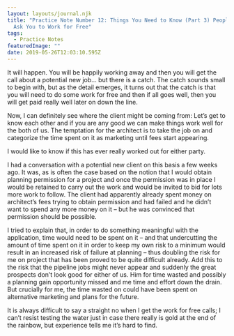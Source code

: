 ```yaml
---
layout: layouts/journal.njk
title: "Practice Note Number 12: Things You Need to Know (Part 3) People Will
  Ask You to Work for Free"
tags:
  - Practice Notes
featuredImage: ""
date: 2019-05-26T12:03:10.595Z
---
```

It will happen. You will be happily working away and then you will get the call about a potential new job… but there is a catch. The catch sounds small to begin with, but as the detail emerges, it turns out that the catch is that you will need to do some work for free and then if all goes well, then you will get paid really well later on down the line.

Now, I can definitely see where the client might be coming from: Let’s get to know each other and if you are any good we can make things work well for the both of us. The temptation for the architect is to take the job on and categorize the time spent on it as marketing until fees start appearing.

I would like to know if this has ever really worked out for either party.

I had a conversation with a potential new client on this basis a few weeks ago. It was, as is often the case based on the notion that I would obtain planning permission for a project and once the permission was in place I would be retained to carry out the work and would be invited to bid for lots more work to follow. The client had apparently already spent money on architect’s fees trying to obtain permission and had failed and he didn’t want to spend any more money on it – but he was convinced that permission should be possible.

I tried to explain that, in order to do something meaningful with the application, time would need to be spent on it – and that undercutting the amount of time spent on it in order to keep my own risk to a minimum would result in an increased risk of failure at planning – thus doubling the risk for me on project that has been proved to be quite difficult already. Add this to the risk that the pipeline jobs might never appear and suddenly the great prospects don’t look good for either of us. Him for time wasted and possibly a planning gain opportunity missed and me time and effort down the drain. But crucially for me, the time wasted on could have been spent on alternative marketing and plans for the future.

It is always difficult to say a straight no when I get the work for free calls; I can’t resist testing the water just in case there really is gold at the end of the rainbow, but experience tells me it’s hard to find.